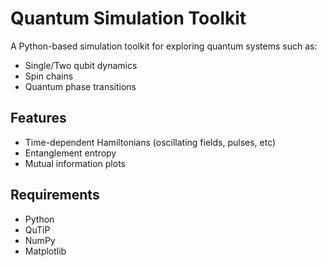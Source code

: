 # Quantum Simulation Toolkit

A Python-based simulation toolkit for exploring quantum systems such as:

- Single/Two qubit dynamics
- Spin chains
- Quantum phase transitions

## Features
- Time-dependent Hamiltonians (oscillating fields, pulses, etc)
- Entanglement entropy
- Mutual information plots

## Requirements
- Python
- QuTiP
- NumPy
- Matplotlib
